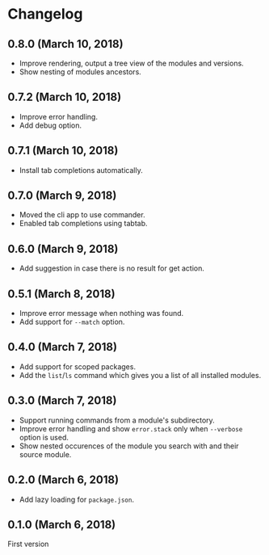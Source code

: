 # Changelog

## 0.8.0 (March 10, 2018)
* Improve rendering, output a tree view of the modules and versions.
* Show nesting of modules ancestors.

## 0.7.2 (March 10, 2018)
* Improve error handling.
* Add debug option.

## 0.7.1 (March 10, 2018)
* Install tab completions automatically.

## 0.7.0 (March 9, 2018)
* Moved the cli app to use commander.
* Enabled tab completions using tabtab.

## 0.6.0 (March 9, 2018)
* Add suggestion in case there is no result for get action.

## 0.5.1 (March 8, 2018)
* Improve error message when nothing was found.
* Add support for `--match` option.

## 0.4.0 (March 7, 2018)
* Add support for scoped packages.
* Add the `list`/`ls` command which gives you a list of all installed modules.

## 0.3.0 (March 7, 2018)
* Support running commands from a module's subdirectory.
* Improve error handling and show `error.stack` only when `--verbose` option is used.
* Show nested occurences of the module you search with and their source module.

## 0.2.0 (March 6, 2018)
* Add lazy loading for `package.json`.

## 0.1.0 (March 6, 2018)
First version
